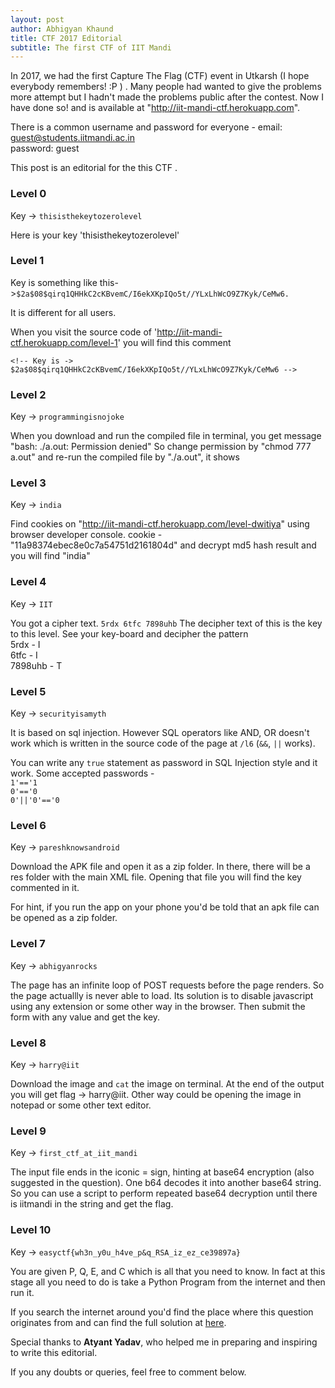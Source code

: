 ```yaml
---
layout: post
author: Abhigyan Khaund
title: CTF 2017 Editorial
subtitle: The first CTF of IIT Mandi
---
```


In 2017, we had the first Capture The Flag (CTF) event in Utkarsh (I hope everybody remembers! :P ) . Many people had wanted to give the problems more attempt but I hadn't made the problems public after the contest. Now I have done so! and is available at "http://iit-mandi-ctf.herokuapp.com".

There is a common username and password for everyone -
email: guest@students.iitmandi.ac.in<br>
password: guest

This post is an editorial for the this CTF . 

### Level 0

Key -> `thisisthekeytozerolevel`

Here is your key 'thisisthekeytozerolevel'

### Level 1
Key is something like this->`$2a$08$qirq1QHHkC2cKBvemC/I6ekXKpIQo5t//YLxLhWcO9Z7Kyk/CeMw6.`

It is different for all users.

When you visit the source code of 'http://iit-mandi-ctf.herokuapp.com/level-1' you will find this comment

`<!-- Key is ->  $2a$08$qirq1QHHkC2cKBvemC/I6ekXKpIQo5t//YLxLhWcO9Z7Kyk/CeMw6 -->`


### Level 2
Key -> `programmingisnojoke`

When you download and run the compiled file in terminal, you get message "bash: ./a.out: Permission denied"
So change permission by "chmod 777 a.out" and re-run the compiled file by "./a.out", it shows

### Level 3
Key -> `india`

Find cookies on "http://iit-mandi-ctf.herokuapp.com/level-dwitiya" using browser developer console.
cookie - "11a98374ebec8e0c7a54751d2161804d" and decrypt md5 hash result and you will find "india"

### Level 4
Key -> `IIT`

You got a cipher text. `5rdx 6tfc 7898uhb` The decipher text of this is the key to this level. See your key-board and decipher the pattern <br>
5rdx - I<br>
6tfc - I<br>
7898uhb - T<br>


### Level 5
Key -> `securityisamyth`

It is based on sql injection. However SQL operators like AND, OR doesn't work which is written in the source code of the page at `/l6` (`&&`, `||` works).

You can write any `true` statement as password in SQL Injection style and it work. Some accepted passwords - <br>
`1'=='1`<br>
`0'=='0`<br>
`0'||'0'=='0`

### Level 6
Key -> `pareshknowsandroid`

Download the APK file and open it as a zip folder. In there, there will be a res folder with the main XML file. Opening that file you will find the key commented in it. 

For hint, if you run the app on your phone you'd be told that an apk file can be opened as a zip folder.

### Level 7
Key -> `abhigyanrocks`

The page has an infinite loop of POST requests before the page renders. So the page actuallly is never able to load. Its solution is to disable javascript using any extension or some other way in the browser. Then submit the form with any value and get the key.

### Level 8
Key -> `harry@iit`

Download the image and `cat` the image on terminal. At the end of the output you will get flag -> harry@iit. Other way could be opening the image in notepad or some other text editor.

### Level 9
Key -> `first_ctf_at_iit_mandi`

The input file ends in the iconic = sign, hinting at base64 encryption (also suggested in the question). One b64 decodes it into another base64 string. So you can use a script to perform repeated base64 decryption until there is iitmandi in the string and get the flag.

### Level 10
Key -> `easyctf{wh3n_y0u_h4ve_p&q_RSA_iz_ez_ce39897a}`

You are given P, Q, E, and C which is all that you need to know. In fact at this stage all you need to do is take a Python Program from the internet and then run it.

If you search the internet around you'd find the place where this question originates from and can find the full solution at [here](https://github.com/easyctf/easyctf-2017-writeups/blob/master/cryptography/rsa-1-50-points.md").

Special thanks to <b>Atyant Yadav</b>, who helped me in preparing and inspiring to write this editorial.

If you any doubts or queries, feel free to comment below. 